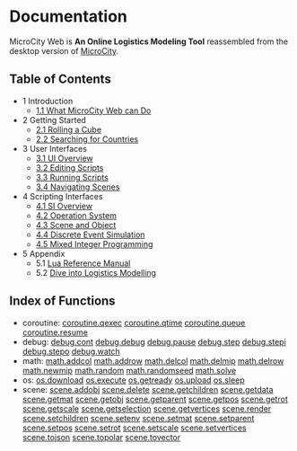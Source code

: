 # Documentation

MicroCity Web is **An Online Logistics Modeling Tool** reassembled from the desktop version of <a href="https://github.com/microcity/" target="_blank">MicroCity</a>.

## Table of Contents
- 1 Introduction
  - [1.1 What MicroCity Web can Do](1.1_what_microcity_web_can_do.md)
- 2 Getting Started
  - [2.1 Rolling a Cube](2.1_rolling_a_cube.md)
  - [2.2 Searching for Countries](2.2_searching_for_countries.md)
- 3 User Interfaces
  - [3.1 UI Overview](3.1_ui_overview.md)
  - [3.2 Editing Scripts](3.2_editing_scripts.md)
  - [3.3 Running Scripts](3.3_running_scripts.md)
  - [3.4 Navigating Scenes](3.4_navigating_scenes.md)
- 4 Scripting Interfaces
  - [4.1 SI Overview](4.1_si_overview.md)
  - [4.2 Operation System](4.2_operation_system.md)
  - [4.3 Scene and Object](4.3_scene_and_object.md)
  - [4.4 Discrete Event Simulation](4.4_discrete_event_simulation.md)
  - [4.5 Mixed Integer Programming](4.5_mixed_integer_programming.md)
- 5 Appendix
  - 5.1 <a href="https://www.lua.org/manual/5.4/contents.html" target="_blank">Lua Reference Manual</a>
  - 5.2 <a href="https://microcity.gitee.io/book" target="_blank">Dive into Logistics Modelling</a>

## Index of Functions
- coroutine:
[coroutine.qexec](4.4_discrete_event_simulation.md#coroutine.qexec)
[coroutine.qtime](4.4_discrete_event_simulation.md#coroutine.qtime)
[coroutine.queue](4.4_discrete_event_simulation.md#coroutine.queue)
[coroutine.resume](4.4_discrete_event_simulation.md#coroutine.resume)
- debug:
[debug.cont](4.2_operation_system.md#debug.cont)
[debug.debug](4.2_operation_system.md#debug.debug)
[debug.pause](4.2_operation_system.md#debug.pause)
[debug.step](4.2_operation_system.md#debug.step)
[debug.stepi](4.2_operation_system.md#debug.stepi)
[debug.stepo](4.2_operation_system.md#debug.stepo)
[debug.watch](4.2_operation_system.md#debug.watch)
- math:
[math.addcol](4.5_mixed_integer_programming.md#math.addcol)
[math.addrow](4.5_mixed_integer_programming.md#math.addrow)
[math.delcol](4.5_mixed_integer_programming.md#math.delcol)
[math.delmip](4.5_mixed_integer_programming.md#math.delmip)
[math.delrow](4.5_mixed_integer_programming.md#math.delrow)
[math.newmip](4.5_mixed_integer_programming.md#math.newmip)
[math.random](4.5_mixed_integer_programming.md#math.random)
[math.randomseed](4.5_mixed_integer_programming.md#math.randomseed)
[math.solve](4.5_mixed_integer_programming.md#math.solve)
- os:
[os.download](4.2_operation_system.md#os.download)
[os.execute](4.2_operation_system.md#os.execute)
[os.getready](4.2_operation_system.md#os.getready)
[os.upload](4.2_operation_system.md#os.upload)
[os.sleep](4.2_operation_system.md#os.sleep)
- scene:
[scene.addobj](4.3_scene_and_object.md#scene.addobj)
[scene.delete](4.3_scene_and_object.md#scene.delete)
[scene.getchildren](4.3_scene_and_object.md#scene.getchildren)
[scene.getdata](4.3_scene_and_object.md#scene.getdata)
[scene.getmat](4.3_scene_and_object.md#scene.getmat)
[scene.getobj](4.3_scene_and_object.md#scene.getobj)
[scene.getparent](4.3_scene_and_object.md#scene.getparent)
[scene.getpos](4.3_scene_and_object.md#scene.getpos)
[scene.getrot](4.3_scene_and_object.md#scene.getrot)
[scene.getscale](4.3_scene_and_object.md#scene.getscale)
[scene.getselection](4.3_scene_and_object.md#scene.getselection)
[scene.getvertices](4.3_scene_and_object.md#scene.getvertices)
[scene.render](4.3_scene_and_object.md#scene.render)
[scene.setchildren](4.3_scene_and_object.md#scene.setchildren)
[scene.setenv](4.3_scene_and_object.md#scene.setenv)
[scene.setmat](4.3_scene_and_object.md#scene.setmat)
[scene.setparent](4.3_scene_and_object.md#scene.setparent)
[scene.setpos](4.3_scene_and_object.md#scene.setpos)
[scene.setrot](4.3_scene_and_object.md#scene.setrot)
[scene.setscale](4.3_scene_and_object.md#scene.setscale)
[scene.setvertices](4.3_scene_and_object.md#scene.setvertices)
[scene.tojson](4.3_scene_and_object.md#scene.tojson)
[scene.topolar](4.3_scene_and_object.md#scene.topolar)
[scene.tovector](4.3_scene_and_object.md#scene.tovector)